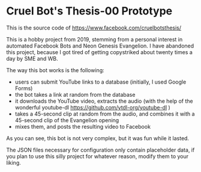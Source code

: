 # Cruel Bot's Thesis-00 Prototype
This is the source code of https://www.facebook.com/cruelbotsthesis/

This is a hobby project from 2019, stemming from a personal interest in automated Facebook Bots and Neon Genesis Evangelion.
I have abandoned this project, because I got tired of getting copystriked about twenty times a day by SME and WB.


The way this bot works is the following:

- users can submit YouTube links to a database (initially, I used Google Forms)
- the bot takes a link at random from the database
- it downloads the YouTube video, extracts the audio (with the help of the wonderful youtube-dl https://github.com/ytdl-org/youtube-dl )
- takes a 45-second clip at random from the audio, and combines it with a 45-second clip of the Evangelion opening
- mixes them, and posts the resulting video to Facebook

As you can see, this bot is not very complex, but it was fun while it lasted.

The JSON files necessary for configuration only contain placeholder data, if you plan to use this silly project for whatever reason, modify them to your liking.
